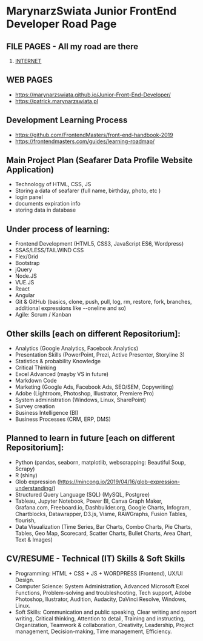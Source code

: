 # MarynarzSwiata Junior FrontEnd Developer Road Page

## FILE PAGES - All my road are there

1. [INTERNET](https://github.com/MarynarzSwiata/Junior-Front-End-Developer/blob/main/INTERNET/INTERNET.md)

## WEB PAGES

- <https://marynarzswiata.github.io/Junior-Front-End-Developer/>
- <https://patrick.marynarzswiata.pl>

## Development Learning Process

- <https://github.com/FrontendMasters/front-end-handbook-2019>
- <https://frontendmasters.com/guides/learning-roadmap/>

## Main Project Plan (Seafarer Data Profile Website Application)

- Technology of HTML, CSS, JS
- Storing a data of seafarer (full name, birthday, photo, etc )
- login panel
- documents expiration info
- storing data in database

## Under process of learning:

- Frontend Development (HTML5, CSS3, JavaScript ES6, Wordpress)
- SSAS/LESS/TAILWIND CSS
- Flex/Grid
- Bootstrap
- jQuery
- Node.JS
- VUE.JS
- React
- Angular
- Git & GitHub (basics, clone, push, pull, log, rm, restore, fork, branches, additional expressions like --oneline and so)
- Agile: Scrum / Kanban

## Other skills [each on different Repositorium]:

- Analytics (Google Analytics, Facebook Analytics)
- Presentation Skills (PowerPoint, Prezi, Active Presenter, Storyline 3)
- Statistics & probability Knowledge
- Critical Thinking
- Excel Advanced (mayby VS in future)
- Markdown Code
- Marketing (Google Ads, Facebook Ads, SEO/SEM, Copywriting)
- Adobe (Lightroom, Photoshop, Illustrator, Premiere Pro)
- System administration (Windows, Linux, SharePoint)
- Survey creation
- Business Intelligence (BI)
- Business Processes (CRM, ERP, DMS)

## Planned to learn in future [each on different Repositorium]:

- Python (pandas, seaborn, matplotlib, webscrapping: Beautiful Soup, Scrapy)
- R (shiny)
- Glob expression (https://mincong.io/2019/04/16/glob-expression-understanding/)
- Structured Query Language (SQL) (MySQL, Postgree)
- Tableau, Jupyter Notebook, Power BI, Canva Graph Maker, Grafana.com, Freeboard.io, Dashbuilder.org, Google Charts, Infogram, Chartblocks, Datawrapper, D3.js, Visme, RAWGraphs, Fusion Tables, flourish,
- Data Visualization (Time Series, Bar Charts, Combo Charts, Pie Charts, Tables, Geo Map, Scorecard, Scatter Charts, Bullet Charts, Area Chart, Text & Images)

## CV/RESUME - Technical (IT) Skills & Soft Skills

- Programming: HTML + CSS + JS + WORDPRESS (Frontend), UX/UI Design.
- Computer Science: System Administration, Advanced Microsoft Excel Functions, Problem-solving and troubleshooting, Tech support, Adobe Photoshop, Ilustrator, Audition, Audacity, DaVinci Resolve, Windows, Linux.
- Soft Skills: Communication and public speaking, Clear writing and report writing, Critical thinking, Attention to detail, Training and instructing, Organization, Teamwork & collaboration, Creativity, Leadership, Project management, Decision-making, Time management, Efficiency.
